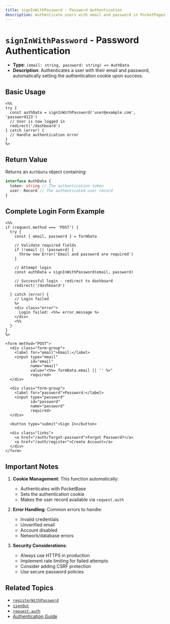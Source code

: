 ```yaml
---
title: signInWithPassword - Password Authentication
description: Authenticate users with email and password in PocketPages templates.
---
```


# `signInWithPassword` - Password Authentication

- **Type**: `(email: string, password: string) => AuthData`
- **Description**: Authenticates a user with their email and password, automatically setting the authentication cookie upon success.

## Basic Usage

```ejs
<%%
try {
  const authData = signInWithPassword('user@example.com', 'password123')
  // User is now logged in
  redirect('/dashboard')
} catch (error) {
  // Handle authentication error
}
%>
```

## Return Value

Returns an `AuthData` object containing:

```typescript
interface AuthData {
  token: string // The authentication token
  user: Record // The authenticated user record
}
```

## Complete Login Form Example

```ejs
<%%
if (request.method === 'POST') {
  try {
    const { email, password } = formData

    // Validate required fields
    if (!email || !password) {
      throw new Error('Email and password are required')
    }

    // Attempt login
    const authData = signInWithPassword(email, password)

    // Successful login - redirect to dashboard
    redirect('/dashboard')

  } catch (error) {
    // Login failed
    %>
    <div class="error">
      Login failed: <%%= error.message %>
    </div>
    <%%
  }
}
%>

<form method="POST">
  <div class="form-group">
    <label for="email">Email:</label>
    <input type="email"
           id="email"
           name="email"
           value="<%%= formData.email || '' %>"
           required>
  </div>

  <div class="form-group">
    <label for="password">Password:</label>
    <input type="password"
           id="password"
           name="password"
           required>
  </div>

  <button type="submit">Sign In</button>

  <div class="links">
    <a href="/auth/forgot-password">Forgot Password?</a>
    <a href="/auth/register">Create Account</a>
  </div>
</form>
```

## Important Notes

1. **Cookie Management**: This function automatically:

   - Authenticates with PocketBase
   - Sets the authentication cookie
   - Makes the user record available via `request.auth`

2. **Error Handling**: Common errors to handle:

   - Invalid credentials
   - Unverified email
   - Account disabled
   - Network/database errors

3. **Security Considerations**:
   - Always use HTTPS in production
   - Implement rate limiting for failed attempts
   - Consider adding CSRF protection
   - Use secure password policies

## Related Topics

- [`registerWithPassword`](/docs/context-api/register-with-password)
- [`signOut`](/docs/context-api/sign-out)
- [`request.auth`](/docs/context-api/auth)
- [Authentication Guide](/docs/authentication)

